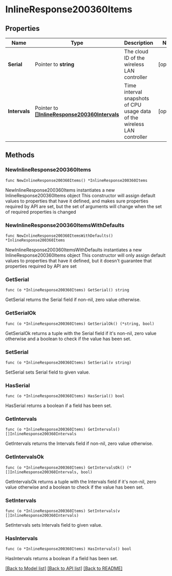 # InlineResponse200360Items

## Properties

Name | Type | Description | Notes
------------ | ------------- | ------------- | -------------
**Serial** | Pointer to **string** | The cloud ID of the wireless LAN controller | [optional] 
**Intervals** | Pointer to [**[]InlineResponse200360Intervals**](InlineResponse200360Intervals.md) | Time interval snapshots of CPU usage data of the wireless LAN controller | [optional] 

## Methods

### NewInlineResponse200360Items

`func NewInlineResponse200360Items() *InlineResponse200360Items`

NewInlineResponse200360Items instantiates a new InlineResponse200360Items object
This constructor will assign default values to properties that have it defined,
and makes sure properties required by API are set, but the set of arguments
will change when the set of required properties is changed

### NewInlineResponse200360ItemsWithDefaults

`func NewInlineResponse200360ItemsWithDefaults() *InlineResponse200360Items`

NewInlineResponse200360ItemsWithDefaults instantiates a new InlineResponse200360Items object
This constructor will only assign default values to properties that have it defined,
but it doesn't guarantee that properties required by API are set

### GetSerial

`func (o *InlineResponse200360Items) GetSerial() string`

GetSerial returns the Serial field if non-nil, zero value otherwise.

### GetSerialOk

`func (o *InlineResponse200360Items) GetSerialOk() (*string, bool)`

GetSerialOk returns a tuple with the Serial field if it's non-nil, zero value otherwise
and a boolean to check if the value has been set.

### SetSerial

`func (o *InlineResponse200360Items) SetSerial(v string)`

SetSerial sets Serial field to given value.

### HasSerial

`func (o *InlineResponse200360Items) HasSerial() bool`

HasSerial returns a boolean if a field has been set.

### GetIntervals

`func (o *InlineResponse200360Items) GetIntervals() []InlineResponse200360Intervals`

GetIntervals returns the Intervals field if non-nil, zero value otherwise.

### GetIntervalsOk

`func (o *InlineResponse200360Items) GetIntervalsOk() (*[]InlineResponse200360Intervals, bool)`

GetIntervalsOk returns a tuple with the Intervals field if it's non-nil, zero value otherwise
and a boolean to check if the value has been set.

### SetIntervals

`func (o *InlineResponse200360Items) SetIntervals(v []InlineResponse200360Intervals)`

SetIntervals sets Intervals field to given value.

### HasIntervals

`func (o *InlineResponse200360Items) HasIntervals() bool`

HasIntervals returns a boolean if a field has been set.


[[Back to Model list]](../README.md#documentation-for-models) [[Back to API list]](../README.md#documentation-for-api-endpoints) [[Back to README]](../README.md)


